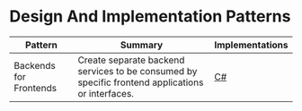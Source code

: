 # Design And Implementation Patterns

| Pattern | Summary | Implementations |
| --- | --- | --- |
| Backends for Frontends | Create separate backend services to be consumed by specific frontend applications or interfaces. | [C#](https://docs.microsoft.com/en-us/azure/architecture/patterns/async-request-reply#example) |
